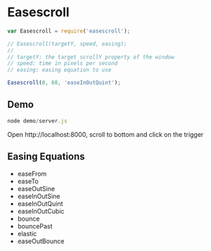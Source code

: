 # Easescroll

```js
var Easescroll = require('easescroll');

// Easescroll(targetY, speed, easing);
// 
// targetY: the target scrollY property of the window
// speed: time in pixels per second
// easing: easing equation to use

Easescroll(0, 60, 'easeInOutQuint');

```

## Demo

```js
node demo/server.js
```
Open http://localhost:8000, scroll to bottom and click on the trigger

## Easing Equations

- easeFrom
- easeTo
- easeOutSine
- easeInOutSine
- easeInOutQuint
- easeInOutCubic
- bounce
- bouncePast
- elastic
- easeOutBounce
